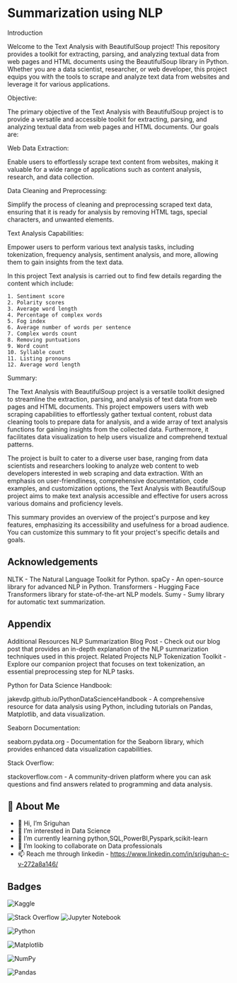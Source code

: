 
# Summarization using NLP

Introduction

Welcome to the Text Analysis with BeautifulSoup project! This repository provides a toolkit for extracting, parsing, and analyzing textual data from web pages and HTML documents using the BeautifulSoup library in Python. Whether you are a data scientist, researcher, or web developer, this project equips you with the tools to scrape and analyze text data from websites and leverage it for various applications.

Objective:

The primary objective of the Text Analysis with BeautifulSoup project is to provide a versatile and accessible toolkit for extracting, parsing, and analyzing textual data from web pages and HTML documents. Our goals are:

Web Data Extraction: 

Enable users to effortlessly scrape text content from websites, making it valuable for a wide range of applications such as content analysis, research, and data collection.

Data Cleaning and Preprocessing: 

Simplify the process of cleaning and preprocessing scraped text data, ensuring that it is ready for analysis by removing HTML tags, special characters, and unwanted elements.

Text Analysis Capabilities: 

Empower users to perform various text analysis tasks, including tokenization, frequency analysis, sentiment analysis, and more, allowing them to gain insights from the text data.

In this project Text analysis is carried out to find few details regarding the content which include:

    1. Sentiment score
    2. Polarity scores
    3. Average word length
    4. Percentage of complex words
    5. Fog index
    6. Average number of words per sentence
    7. Complex words count
    8. Removing puntuations
    9. Word count
    10. Syllable count
    11. Listing pronouns
    12. Average word length

Summary:

The Text Analysis with BeautifulSoup project is a versatile toolkit designed to streamline the extraction, parsing, and analysis of text data from web pages and HTML documents. This project empowers users with web scraping capabilities to effortlessly gather textual content, robust data cleaning tools to prepare data for analysis, and a wide array of text analysis functions for gaining insights from the collected data. Furthermore, it facilitates data visualization to help users visualize and comprehend textual patterns.

The project is built to cater to a diverse user base, ranging from data scientists and researchers looking to analyze web content to web developers interested in web scraping and data extraction. With an emphasis on user-friendliness, comprehensive documentation, code examples, and customization options, the Text Analysis with BeautifulSoup project aims to make text analysis accessible and effective for users across various domains and proficiency levels.

This summary provides an overview of the project's purpose and key features, emphasizing its accessibility and usefulness for a broad audience. You can customize this summary to fit your project's specific details and goals.
## Acknowledgements


NLTK - The Natural Language Toolkit for Python.
spaCy - An open-source library for advanced NLP in Python.
Transformers - Hugging Face Transformers library for state-of-the-art NLP models.
Sumy - Sumy library for automatic text summarization.


## Appendix

Additional Resources
NLP Summarization Blog Post - Check out our blog post that provides an in-depth explanation of the NLP summarization techniques used in this project.
Related Projects
NLP Tokenization Toolkit - Explore our companion project that focuses on text tokenization, an essential preprocessing step for NLP tasks.

Python for Data Science Handbook: 

jakevdp.github.io/PythonDataScienceHandbook - A comprehensive resource for data analysis using Python, including tutorials on Pandas, Matplotlib, and data visualization.

Seaborn Documentation: 

seaborn.pydata.org - Documentation for the Seaborn library, which provides enhanced data visualization capabilities.

Stack Overflow: 

stackoverflow.com - A community-driven platform where you can ask questions and find answers related to programming and data analysis.

## 🚀 About Me

- 👋 Hi, I’m Sriguhan
- 👀 I’m interested in Data Science
- 🌱 I’m currently learning python,SQL,PowerBI,Pyspark,scikit-learn
- 💞️ I’m looking to collaborate on Data professionals
- 📫 Reach me through linkedin - https://www.linkedin.com/in/sriguhan-c-v-272a8a146/


## Badges

![Kaggle](https://img.shields.io/badge/Kaggle-035a7d?style=for-the-badge&logo=kaggle&logoColor=white)                         

![Stack Overflow](https://img.shields.io/badge/-Stackoverflow-FE7A16?style=for-the-badge&logo=stack-overflow&logoColor=white)	                                       ![Jupyter Notebook](https://img.shields.io/badge/jupyter-%23FA0F00.svg?style=for-the-badge&logo=jupyter&logoColor=white)

![Python](https://img.shields.io/badge/python-3670A0?style=for-the-badge&logo=python&logoColor=ffdd54)

![Matplotlib](https://img.shields.io/badge/Matplotlib-%23ffffff.svg?style=for-the-badge&logo=Matplotlib&logoColor=black)

![NumPy](https://img.shields.io/badge/numpy-%23013243.svg?style=for-the-badge&logo=numpy&logoColor=white)

![Pandas](https://img.shields.io/badge/pandas-%23150458.svg?style=for-the-badge&logo=pandas&logoColor=white)
